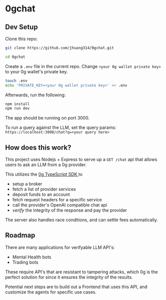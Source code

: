 # 0gchat

## Dev Setup

Clone this repo:

```bash
git clone https://github.com/jhuang314/0gchat.git

cd 0gchat
```

Create a `.env` file in the current repo. Change `<your 0g wallet private key>` to your 0g wallet's private key.

```bash
touch .env
echo 'PRIVATE_KEY=<your 0g wallet private key>' >> .env
```

Afterwards, run the following:

```bash
npm install
npm run dev
```

The app should be running on port 3000.

To run a query against the LLM, set the query params: `https://localhost:3000/chat?q=<your query here>`


## How does this work?

This project uses Nodejs + Express to serve up a `GET /chat` api that allows users to ask an LLM from a 0g provider.

This utilizes the [0g TypeScript SDK ](https://docs.0g.ai/build-with-0g/compute-network/sdk) to

 - setup a broker
 - fetch a list of provider services
 - deposit funds to an account
 - fetch request headers for a specific service
 - call the provider's OpenAI compatible chat api
 - *verify* the integrity of the response and pay the provider

 The server also handles race conditions, and can settle fees automatically.

## Roadmap

There are many applications for verifyable LLM API's:

 - Mental Health bots
 - Trading bots

 These require API's that are resistant to tampering attacks, which 0g is the perfect solution for since it ensures the integrity of
 the results.

Potential next steps are to build out a Frontend that uses this API, and customize the agents for specific use cases.
